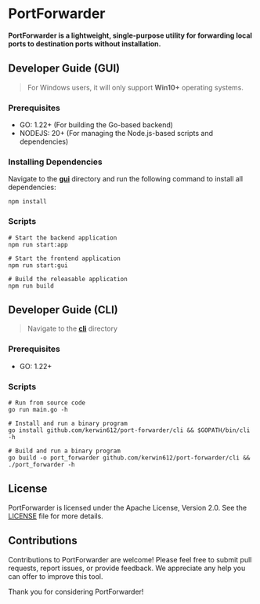 # PortForwarder
 **PortForwarder is a lightweight, single-purpose utility for forwarding local ports to destination ports without installation.**

## Developer Guide (GUI)
> For Windows users, it will only support **Win10+** operating systems.

### Prerequisites
* GO: 1.22+ (For building the Go-based backend)
* NODEJS: 20+ (For managing the Node.js-based scripts and dependencies)

### Installing Dependencies
Navigate to the **[gui](./gui)** directory and run the following command to install all dependencies:
```
npm install
```

### Scripts
```
# Start the backend application
npm run start:app

# Start the frontend application
npm run start:gui

# Build the releasable application
npm run build
```

## Developer Guide (CLI)
> Navigate to the **[cli](./cli)** directory

### Prerequisites
* GO: 1.22+

### Scripts
```
# Run from source code
go run main.go -h

# Install and run a binary program
go install github.com/kerwin612/port-forwarder/cli && $GOPATH/bin/cli -h

# Build and run a binary program
go build -o port_forwarder github.com/kerwin612/port-forwarder/cli && ./port_forwarder -h
```

## License
PortForwarder is licensed under the Apache License, Version 2.0. See the [LICENSE](./LICENSE) file for more details.

## Contributions
Contributions to PortForwarder are welcome! Please feel free to submit pull requests, report issues, or provide feedback. We appreciate any help you can offer to improve this tool.

Thank you for considering PortForwarder!

